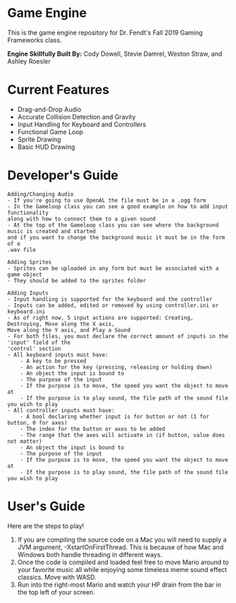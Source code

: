 # Game Engine
This is the game engine repository for Dr. Fendt's Fall 2019 Gaming Frameworks class.

**Engine Skillfully Built By:** Cody Dowell, Stevie Damrel, Weston Straw, and Ashley Roesler

# Current Features
- Drag-and-Drop Audio
- Accurate Collision Detection and Gravity
- Input Handling for Keyboard and Controllers 
- Functional Game Loop
- Sprite Drawing
- Basic HUD Drawing

# Developer's Guide
    Adding/Changing Audio
    - If you're going to use OpenAL the file must be in a .ogg form
    - In the Gameloop class you can see a good example on how to add input functionality 
    along with how to connect them to a given sound
    - At the top of the Gameloop class you can see where the background music is created and started
    and if you want to change the background music it must be in the form of a
    .wav file

    Adding Sprites
    - Sprites can be uploaded in any form but must be associated with a game object
    - They should be added to the sprites folder
    
    Adding Inputs
    - Input handling is supported for the keyboard and the controller
    - Inputs can be added, edited or removed by using controller.ini or keyboard.ini
    - As of right now, 5 input actions are supported: Creating, Destroying, Move along the X axis,
    Move along the Y axis, and Play a Sound
    - For both files, you must declare the correct amount of inputs in the 'input' field of the 
    'control' section
    - All keyboard inputs must have:
        - A key to be pressed
        - An action for the key (pressing, releasing or holding down)
        - An object the input is bound to
        - The purpose of the input
        - If the purpose is to move, the speed you want the object to move at
        - If the purpose is to play sound, the file path of the sound file you wish to play
    - All controller inputs must have:
        - A bool declaring whether input is for button or not (1 for button, 0 for axes)
        - The index for the button or axes to be added
        - The range that the axes will activate in (if button, value does not matter)
        - An object the input is bound to
        - The purpose of the input
        - If the purpose is to move, the speed you want the object to move at
        - If the purpose is to play sound, the file path of the sound file you wish to play
    
# User's Guide
Here are the steps to play!
1) If you are compiling the source code on a Mac you will need to supply a 
JVM argument, -XstartOnFirstThread. This is because of how Mac and Windows
both handle threading in different ways.
2) Once the code is compiled and loaded feel free to move Mario around
to your favorite music all while enjoying some timeless
meme sound effect classics. Move with WASD.
3) Run into the right-most Mario and watch your HP drain from the bar in the top left of your screen.
